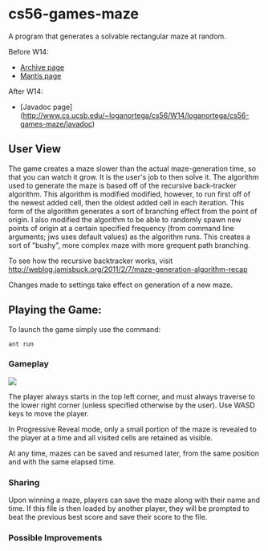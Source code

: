# cs56-games-maze

A program that generates a solvable rectangular maze at random. 

Before W14:
* [Archive page](https://foo.cs.ucsb.edu/cs56/issues/0000769/)
* [Mantis page](https://foo.cs.ucsb.edu/56mantis/view.php?id=769)

After W14:
* [Javadoc page] (http://www.cs.ucsb.edu/~loganortega/cs56/W14/loganortega/cs56-games-maze/javadoc)

## User View

The game creates a maze slower than the actual maze-generation time, so that you can watch it grow. It is the user's job to then solve it. The algorithm used to generate the maze is based off of the recursive back-tracker algorithm. This algorithm is modified modified, however, to run first off of the newest added cell, then the oldest added cell in each iteration. This form of the algorithm generates a sort of branching effect from the point of origin. I also modified the algorithm to be able to randomly spawn new points of origin at a certain specified frequency (from command line arguments; jws uses default values) as the algorithm runs. This creates a sort of "bushy", more complex maze with more grequent path branching.

To see how the recursive backtracker works, visit http://weblog.jamisbuck.org/2011/2/7/maze-generation-algorithm-recap

Changes made to settings take effect on generation of a new maze.

## Playing the Game:

To launch the game simply use the command:
```
ant run
```
### Gameplay

![](http://i.imgur.com/eve3g50.png)

The player always starts in the top left corner, and must always traverse to the lower right corner (unless specified otherwise by the user). Use WASD keys to move the player.

In Progressive Reveal mode, only a small portion of the maze is revealed to the player at a time and all visited cells are retained as visible. 

At any time, mazes can be saved and resumed later, from the same position and with the same elapsed time.

### Sharing

Upon winning a maze, players can save the maze along with their name and time. If this file is then loaded by another player, they will be prompted to beat the previous best score and save their score to the file. 

### Possible Improvements


